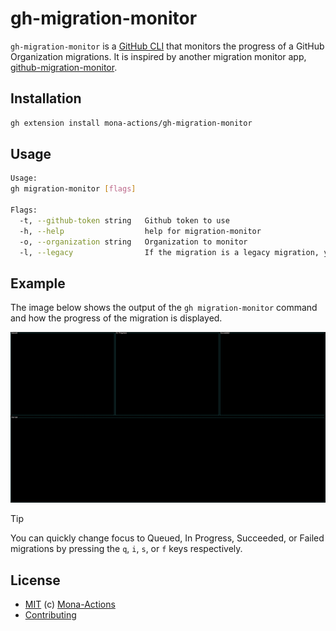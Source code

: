 # gh-migration-monitor

`gh-migration-monitor` is a [GitHub CLI](https://cli.github.com) that monitors the progress of a GitHub Organization migrations. It is inspired by another migration monitor app, [github-migration-monitor](https://github.com/timrogers/github-migration-monitor).

## Installation

```bash
gh extension install mona-actions/gh-migration-monitor
```

## Usage

```bash
Usage:
gh migration-monitor [flags]

Flags:
  -t, --github-token string   Github token to use
  -h, --help                  help for migration-monitor
  -o, --organization string   Organization to monitor
  -l, --legacy                If the migration is a legacy migration, you need to provide this flag to monitor legacy migrations
```

## Example

The image below shows the output of the `gh migration-monitor` command and how the progress of the migration is displayed.

![gh-migration-monitor](./assets/gh-migration-monitor.png)

> [!TIP]
> You can quickly change focus to Queued, In Progress, Succeeded, or Failed migrations by pressing the `q`, `i`, `s`, or `f` keys respectively.

## License

- [MIT](./license) (c) [Mona-Actions](https://github.com/mona-actions)
- [Contributing](./contributing.md)
